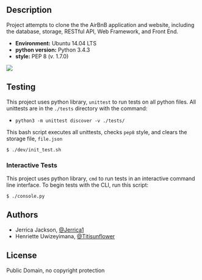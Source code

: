 ## Description

Project attempts to clone the the AirBnB application and website, including the database, storage, RESTful API, Web Framework, and Front End.

* __Environment:__ Ubuntu 14.04 LTS
* __python version:__ Python 3.4.3
* __style:__ PEP 8 (v. 1.7.0)

<img src="https://github.com/johncoleman83/AirBnB_clone/blob/master/dev/hbnb_step5.png" />

## Testing

This project uses python library, `unittest` to run tests on all python files.  All unittests are in the `./tests` directory with the command:

* `python3 -m unittest discover -v ./tests/`

This bash script executes all unittests, checks `pep8` style, and clears the storage file, `file.json`

```
$ ./dev/init_test.sh
```

### Interactive Tests

This project uses python library, `cmd` to run tests in an interactive command line interface.  To begin tests with the CLI, run this script:

```
$ ./console.py
```

## Authors

* Jerrica Jackson, [@Jerrica1](https://github.com/Jerrica1)
* Henriette Uwizeyimana, [@Titisunflower](https://github.com/Titisunflower)

## License

Public Domain, no copyright protection

